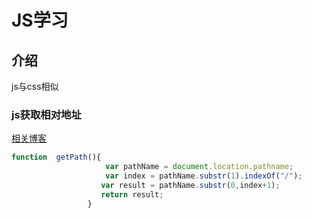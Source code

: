 # JS学习

## 介绍

js与css相似

### js获取相对地址

[相关博客](https://blog.csdn.net/wen8792xing/article/details/51026606?ops_request_misc=%257B%2522request%255Fid%2522%253A%2522164144792616780255254562%2522%252C%2522scm%2522%253A%252220140713.130102334..%2522%257D&request_id=164144792616780255254562&biz_id=0&utm_medium=distribute.pc_search_result.none-task-blog-2~all~sobaiduend~default-1-51026606.first_rank_v2_pc_rank_v29&utm_term=js%E8%8E%B7%E5%8F%96%E7%BB%9D%E5%AF%B9%E8%B7%AF%E5%BE%84&spm=1018.2226.3001.4187)

```js
function  getPath(){
                     var pathName = document.location.pathname;
                     var index = pathName.substr(1).indexOf("/");
                    var result = pathName.substr(0,index+1);
                    return result;
                 }
```

